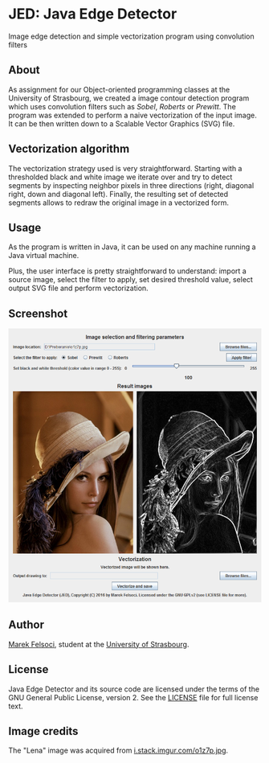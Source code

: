 # JED: Java Edge Detector

Image edge detection and simple vectorization program using convolution filters

## About

As assignment for our Object-oriented programming classes at the University of Strasbourg, we created a image contour detection program which uses convolution filters such as *Sobel*, *Roberts* or *Prewitt*. The program was extended to perform a naive vectorization of the input image. It can be then written down to a Scalable Vector Graphics (SVG) file.

## Vectorization algorithm

The vectorization strategy used is very straightforward. Starting with a thresholded black and white image we iterate over and try to detect segments by inspecting neighbor pixels in three directions (right, diagonal right, down and diagonal left). Finally, the resulting set of detected segments allows to redraw the original image in a vectorized form.

## Usage

As the program is written in Java, it can be used on any machine running a Java virtual machine.

Plus, the user interface is pretty straightforward to understand: import a source image, select the filter to apply, set desired threshold value, select output SVG file and perform vectorization.

## Screenshot

![JED Screenshot](JED.PNG)

## Author

[Marek Felsoci](mailto:marek.felsoci@etu.unistra.fr), student at the [University of Strasbourg](http://www.unistra.fr).

## License

Java Edge Detector and its source code are licensed under the terms of the GNU General Public License, version 2. See the [LICENSE](LICENSE) file for full license text.

## Image credits

The "Lena" image was acquired from [i.stack.imgur.com/o1z7p.jpg](https://i.stack.imgur.com/o1z7p.jpg).
